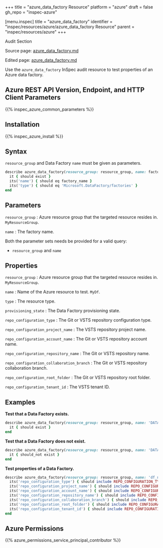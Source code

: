 +++
title = "azure_data_factory Resource"
platform = "azure"
draft = false
gh_repo = "inspec-azure"

[menu.inspec]
title = "azure_data_factory"
identifier = "inspec/resources/azure/azure_data_factory Resource"
parent = "inspec/resources/azure"
+++

<div class="admonition-note">
<p class="admonition-note-title">Audit Section</p>
<div class="admonition-note-text">
<p>Source page: <a href="https://github.com/inspec/inspec-azure/blob/main/docs/resources/azure_data_factory.md">azure_data_factory.md</a></p>
<p>Edited page: <a href="https://github.com/ianmadd/inspec-azure/blob/im/hugo/docs-chef-io/content/inspec/resources/azure_data_factory.md">azure_data_factory.md</a></p>
</div>
</div>



Use the `azure_data_factory` InSpec audit resource to test properties of an Azure data factory.

## Azure REST API Version, Endpoint, and HTTP Client Parameters

{{% inspec_azure_common_parameters %}}

## Installation

{{% inspec_azure_install %}}

## Syntax

`resource_group` and Data Factory `name` must be given as parameters.

```ruby
describe azure_data_factory(resource_group: resource_group, name: factory_name) do
  it { should exist }
  its('name') { should eq factory_name }
  its('type') { should eq 'Microsoft.DataFactory/factories' }
end
```

## Parameters

`resource_group`
: Azure resource group that the targeted resource resides in. `MyResourceGroup`.

`name`
: The factory name.

Both the parameter sets needs be provided for a valid query:
- `resource_group` and `name`

## Properties

`resource_group`
: Azure resource group that the targeted resource resides in. `MyResourceGroup`.

`name`
: Name of the Azure resource to test. `MyDf`.

`type`
: The resource type.

`provisioning_state`
: The Data Factory provisioning state.

`repo_configuration_type`
: The Git or VSTS repository configuration type.

`repo_configuration_project_name`
: The VSTS repository project name.

`repo_configuration_account_name`
: The Git or VSTS repository account name.

`repo_configuration_repository_name`
: The Git or VSTS repository name.

`repo_configuration_collaboration_branch`
: The Git or VSTS repository collaboration branch.

`repo_configuration_root_folder`
: The Git or VSTS repository root folder.

`repo_configuration_tenant_id`
: The VSTS tenant ID.

## Examples

**Test that a Data Factory exists.**

```ruby
describe azure_data_factory(resource_group: resource_group, name: 'DATA_FACTORY_NAME') do
  it { should exist }
end
```

**Test that a Data Factory does not exist.**

```ruby
describe azure_data_factory(resource_group: resource_group, name: 'DATA_FACTORY_NAME') do
  it { should_not exist }
end
```

**Test properties of a Data Factory.**

```ruby
describe azure_data_factory(resource_group: resource_group, name: 'df_name') do
  its('repo_configuration_type') { should include REPO_CONFIGURATION_TYPE }
  its('repo_configuration_project_name') { should include REPO_CONFIGURATION_PROJECT_NAME }
  its('repo_configuration_account_name') { should include REPO_CONFIGURATION_ACCOUNT_NAME }
  its('repo_configuration_repository_name') { should include REPO_CONFIGURATION_REPOSITORY_NAME }
  its('repo_configuration_collaboration_branch') { should include REPO_CONFIGURATION_COLLABORATION_BRANCH }
  its('repo_configuration_root_folder') { should include REPO_CONFIGURATION_ROOT_FOLDER }
  its('repo_configuration_tenant_id') { should include REPO_CONFIGURATION_TENANT_ID }
end
```

## Azure Permissions

{{% azure_permissions_service_principal_contributor %}}
